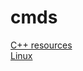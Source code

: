 # cmds
[C++ resources](https://github.com/siam1251/cmds/blob/master/cpp.md)  
[Linux](https://github.com/siam1251/cmds/blob/master/cmds.md)  
